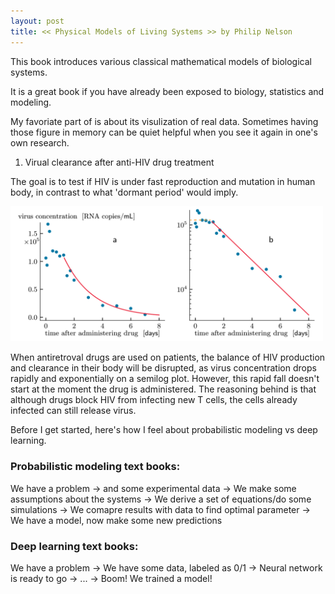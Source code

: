 ```yaml
---
layout: post
title: << Physical Models of Living Systems >> by Philip Nelson
---
```


This book introduces various classical mathematical models of biological systems. 

It is a great book if you have already been exposed to biology, statistics and modeling.

My favoriate part of is about its visulization of real data. Sometimes having those figure in memory can be quiet helpful when you see it again in one's own research.

1. Virual clearance after anti-HIV drug treatment

The goal is to test if HIV is under fast reproduction and mutation in human body, in contrast to what 'dormant period' would imply.

<img src="/Physical-Models/Fig.0.3.png" alt="drawing" width="500"/>

When antiretroval drugs are used on patients, the balance of HIV production and clearance in their body will be disrupted, as virus concentration drops rapidly and exponentially on a semilog plot. However, this rapid fall doesn't start at the moment the drug is administered. The reasoning behind is that although drugs block HIV from infecting new T cells, the cells already infected can still release virus.





Before I get started, here's how I feel about probabilistic modeling vs deep learning.
  
### Probabilistic modeling text books:
  
We have a problem -> and some experimental data -> We make some assumptions about the systems -> We derive a set of equations/do some simulations -> We comapre results with data to find optimal parameter -> We have a model, now make some new predictions
  
### Deep learning text books:

We have a problem -> We have some data, labeled as 0/1 -> Neural network is ready to go -> ... -> Boom! We trained a model!  
